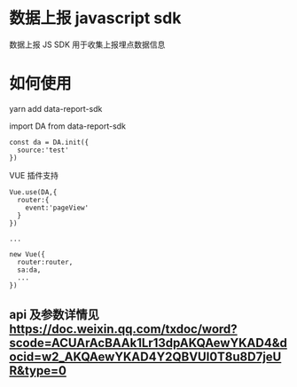 # 数据上报 javascript sdk

数据上报 JS SDK 用于收集上报埋点数据信息

# 如何使用

yarn add data-report-sdk

import DA from data-report-sdk

```
const da = DA.init({
  source:'test'
})
```

VUE 插件支持

```
Vue.use(DA,{
  router:{
    event:'pageView'
  }
})

...

new Vue({
  router:router,
  sa:da,
  ...
})

```

## api 及参数详情见 https://doc.weixin.qq.com/txdoc/word?scode=ACUArAcBAAk1Lr13dpAKQAewYKAD4&docid=w2_AKQAewYKAD4Y2QBVUl0T8u8D7jeUR&type=0
